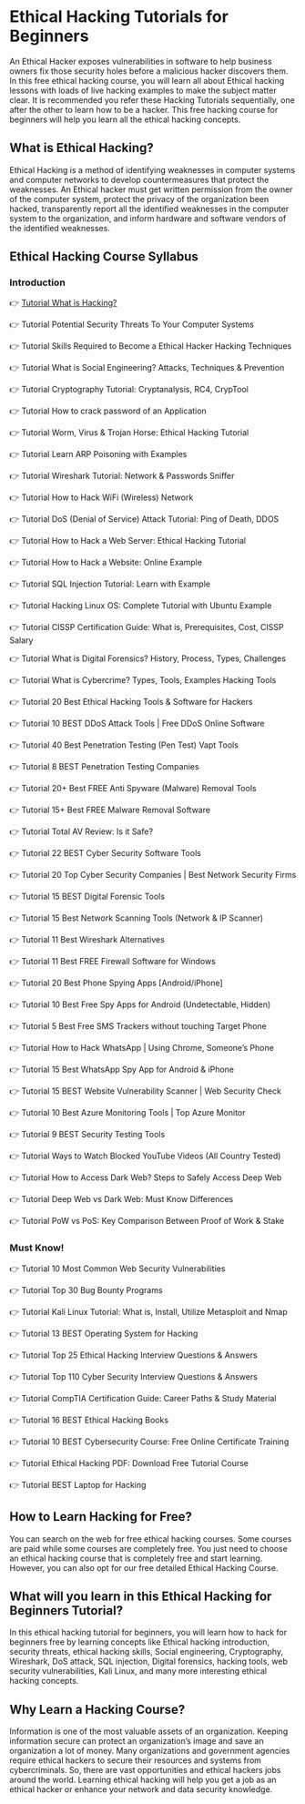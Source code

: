# Ethical Hacking Tutorials for Beginners

An Ethical Hacker exposes vulnerabilities in software to help business owners fix those security holes before a malicious hacker discovers them. In this free ethical hacking course, you will learn all about Ethical hacking lessons with loads of live hacking examples to make the subject matter clear. It is recommended you refer these Hacking Tutorials sequentially, one after the other to learn how to be a hacker. This free hacking course for beginners will help you learn all the ethical hacking concepts.

## What is Ethical Hacking?

Ethical Hacking is a method of identifying weaknesses in computer systems and computer networks to develop countermeasures that protect the weaknesses. An Ethical hacker must get written permission from the owner of the computer system, protect the privacy of the organization been hacked, transparently report all the identified weaknesses in the computer system to the organization, and inform hardware and software vendors of the identified weaknesses.

## Ethical Hacking Course Syllabus

### Introduction

👉 [Tutorial What is Hacking?](WhatisHacking.md)

👉 Tutorial Potential Security Threats To Your Computer Systems

👉 Tutorial Skills Required to Become a Ethical Hacker Hacking Techniques

👉 Tutorial What is Social Engineering? Attacks, Techniques & Prevention

👉 Tutorial Cryptography Tutorial: Cryptanalysis, RC4, CrypTool

👉 Tutorial How to crack password of an Application

👉 Tutorial Worm, Virus & Trojan Horse: Ethical Hacking Tutorial

👉 Tutorial Learn ARP Poisoning with Examples

👉 Tutorial Wireshark Tutorial: Network & Passwords Sniffer

👉 Tutorial How to Hack WiFi (Wireless) Network

👉 Tutorial DoS (Denial of Service) Attack Tutorial: Ping of Death, DDOS

👉 Tutorial How to Hack a Web Server: Ethical Hacking Tutorial

👉 Tutorial How to Hack a Website: Online Example

👉 Tutorial SQL Injection Tutorial: Learn with Example

👉 Tutorial Hacking Linux OS: Complete Tutorial with Ubuntu Example

👉 Tutorial CISSP Certification Guide: What is, Prerequisites, Cost, CISSP Salary

👉 Tutorial What is Digital Forensics? History, Process, Types, Challenges

👉 Tutorial What is Cybercrime? Types, Tools, Examples Hacking Tools

👉 Tutorial 20 Best Ethical Hacking Tools & Software for Hackers

👉 Tutorial 10 BEST DDoS Attack Tools | Free DDoS Online Software

👉 Tutorial 40 Best Penetration Testing (Pen Test) Vapt Tools

👉 Tutorial 8 BEST Penetration Testing Companies

👉 Tutorial 20+ Best FREE Anti Spyware (Malware) Removal Tools

👉 Tutorial 15+ Best FREE Malware Removal Software

👉 Tutorial Total AV Review: Is it Safe?

👉 Tutorial 22 BEST Cyber Security Software Tools

👉 Tutorial 20 Top Cyber Security Companies | Best Network Security Firms

👉 Tutorial 15 BEST Digital Forensic Tools

👉 Tutorial 15 Best Network Scanning Tools (Network & IP Scanner)

👉 Tutorial 11 Best Wireshark Alternatives

👉 Tutorial 11 Best FREE Firewall Software for Windows

👉 Tutorial 20 Best Phone Spying Apps [Android/iPhone]

👉 Tutorial 10 Best Free Spy Apps for Android (Undetectable, Hidden)

👉 Tutorial 5 Best Free SMS Trackers without touching Target Phone

👉 Tutorial How to Hack WhatsApp | Using Chrome, Someone’s Phone

👉 Tutorial 15 Best WhatsApp Spy App for Android & iPhone

👉 Tutorial 15 BEST Website Vulnerability Scanner | Web Security Check

👉 Tutorial 10 Best Azure Monitoring Tools | Top Azure Monitor

👉 Tutorial 9 BEST Security Testing Tools

👉 Tutorial Ways to Watch Blocked YouTube Videos (All Country Tested)

👉 Tutorial How to Access Dark Web? Steps to Safely Access Deep Web

👉 Tutorial Deep Web vs Dark Web: Must Know Differences

👉 Tutorial PoW vs PoS: Key Comparison Between Proof of Work & Stake

### Must Know!

👉 Tutorial 10 Most Common Web Security Vulnerabilities

👉 Tutorial Top 30 Bug Bounty Programs

👉 Tutorial Kali Linux Tutorial: What is, Install, Utilize Metasploit and Nmap

👉 Tutorial 13 BEST Operating System for Hacking

👉 Tutorial Top 25 Ethical Hacking Interview Questions & Answers

👉 Tutorial Top 110 Cyber Security Interview Questions & Answers

👉 Tutorial CompTIA Certification Guide: Career Paths & Study Material

👉 Tutorial 16 BEST Ethical Hacking Books

👉 Tutorial 10 BEST Cybersecurity Course: Free Online Certificate Training

👉 Tutorial Ethical Hacking PDF: Download Free Tutorial Course

👉 Tutorial BEST Laptop for Hacking

## How to Learn Hacking for Free?

You can search on the web for free ethical hacking courses. Some courses are paid while some courses are completely free. You just need to choose an ethical hacking course that is completely free and start learning. However, you can also opt for our free detailed Ethical Hacking Course.

## What will you learn in this Ethical Hacking for Beginners Tutorial?

In this ethical hacking tutorial for beginners, you will learn how to hack for beginners free by learning concepts like Ethical hacking introduction, security threats, ethical hacking skills, Social engineering, Cryptography, Wireshark, DoS attack, SQL injection, Digital forensics, hacking tools, web security vulnerabilities, Kali Linux, and many more interesting ethical hacking concepts.

## Why Learn a Hacking Course?

Information is one of the most valuable assets of an organization. Keeping information secure can protect an organization’s image and save an organization a lot of money. Many organizations and government agencies require ethical hackers to secure their resources and systems from cybercriminals. So, there are vast opportunities and ethical hackers jobs around the world. Learning ethical hacking will help you get a job as an ethical hacker or enhance your network and data security knowledge.
